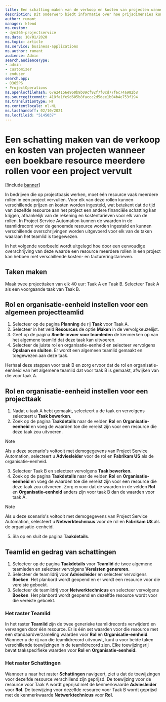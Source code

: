 ```yaml
---
title: Een schatting maken van de verkoop en kosten van projecten wanneer een boekbare resource meerdere rollen voor een project vervult
description: Dit onderwerp biedt informatie over hoe prijsdimensies kunnen worden gebruikt om prijzen en kosten te ondersteunen voor een resource die meerdere rollen in een project vervult.
author: rumant
manager: kfend
ms.custom:
- dyn365-projectservice
ms.date: 10/01/2020
ms.topic: article
ms.service: business-applications
ms.author: rumant
audience: Admin
search.audienceType:
- admin
- customizer
- enduser
search.app:
- D365PS
- ProjectOperations
ms.openlocfilehash: 67e24156e960b9b09cf92f7f0cd77f6c74a982b8
ms.sourcegitcommit: 418fa1fe9d605b8faccc2d5dee1b04b4e753f194
ms.translationtype: HT
ms.contentlocale: nl-NL
ms.lasthandoff: 02/10/2021
ms.locfileid: "5145037"
---
```

# <a name="estimate-project-sales-and-costs-when-a-bookable-resource-fills-multiple-roles-for-a-project"></a>Een schatting maken van de verkoop en kosten van projecten wanneer een boekbare resource meerdere rollen voor een project vervult 

[!include [banner](../includes/psa-now-project-operations.md)]

In bedrijven die op projectbasis werken, moet één resource vaak meerdere rollen in een project vervullen. Voor elk van deze rollen kunnen verschillende prijzen en kosten worden ingesteld, wat betekent dat de tijd van dezelfde resource aan het project een andere financiële schatting kan krijgen, afhankelijk van de rekening en kostentarieven voor elk van de rollen. In Project Service Automation kunnen de waarden in de teamlidrecord voor de genoemde resource worden ingesteld en kunnen verschillende overschrijvingen worden uitgevoerd voor elk van de taken waaraan het teamlid is toegewezen.

In het volgende voorbeeld wordt uitgelegd hoe door een eenvoudige overschrijving van deze waarde een resource meerdere rollen in een project kan hebben met verschillende kosten- en factureringstarieven.

## <a name="create-tasks"></a>Taken maken
Maak twee projecttaken van elk 40 uur: Taak A en Taak B. Selecteer Taak A als een voorgaande taak van Taak B.

## <a name="set-up-role-and-organization-unit-for-a-generic-project-team-member"></a>Rol en organisatie-eenheid instellen voor een algemeen projectteamlid

1. Selecteer op de pagina **Planning** de rij **Taak** voor Taak A. 
2. Selecteer in het veld **Resources** de optie **Maken** in de vervolgkeuzelijst.
3. Geef op de pagina **Snelle invoer voor teamleden** de kenmerken op van het algemene teamlid dat deze taak kan uitvoeren.
4. Selecteer de juiste rol en organisatie-eenheid en selecteer vervolgens **Opslaan en sluiten**. Er wordt een algemeen teamlid gemaakt en toegewezen aan deze taak. 

Herhaal deze stappen voor taak B en zorg ervoor dat de rol en organisatie-eenheid van het algemene teamlid dat voor taak B is gemaakt, afwijken van die voor taak A. 

## <a name="set-up-role-and-organization-unit-for-a-project-task"></a>Rol en organisatie-eenheid instellen voor een projecttaak

1. Nadat u taak A hebt gemaakt, selecteert u de taak en vervolgens selecteert u **Taak bewerken**.
2. Zoek op de pagina **Taakdetails** naar de velden **Rol** en **Organisatie-eenheid** en voeg de waarden toe die vereist zijn voor een resource die deze taak zou uitvoeren. 

  > [!NOTE]
  > Als u deze scenario's voltooit met demogegevens van Project Service Automation, selecteert u **Adviesleider** voor de rol en **Fabrikam US** als de organisatie-eenheid.

3. Selecteer Taak B en selecteer vervolgens **Taak bewerken**.
4. Zoek op de pagina **Taakdetails** naar de velden **Rol** en **Organisatie-eenheid** en voeg de waarden toe die vereist zijn voor een resource die deze taak zou uitvoeren. Zorg ervoor dat de waarden in de velden **Rol** en **Organisatie-eenheid** anders zijn voor taak B dan de waarden voor taak A. 

  > [!NOTE]
  > Als u deze scenario's voltooit met demogegevens van Project Service Automation, selecteert u **Netwerktechnicus** voor de rol en **Fabrikam US** als de organisatie-eenheid.

5. Sla op en sluit de pagina **Taakdetails**. 

## <a name="team-member-and-estimates-behavior"></a>Teamlid en gedrag van schattingen 

1. Selecteer op de pagina **Taakdetails** voor **Teamlid** de twee algemene teamleden en selecteer vervolgens **Vereisten genereren**. 
2. Selecteer de teamlidrij voor **Adviesleider** en selecteer vervolgens **Boeken**. Het planbord wordt geopend en er wordt een resource voor die vereiste geboekt.
3. Selecteer de teamlidrij voor **Netwerktechnicus** en selecteer vervolgens **Boeken**. Het planbord wordt geopend en dezelfde resource wordt voor die vereiste geboekt.

### <a name="team-member-grid"></a>Het raster Teamlid 
In het raster **Teamlid** zijn de twee generieke teamlidrecords verwijderd en vervangen door één resource. Er is één set waarden voor die resource met een standaardverzameling waarden voor **Rol** en **Organisatie-eenheid**.
Wanneer u de rij van die teamlidrecord uitvouwt, kunt u voor beide taken verschillende toewijzingen in de teamlidrecord zien. Elke toewijzingsrij bevat taakspecifieke waarden voor **Rol** en **Organisatie-eenheid**. 

### <a name="estimates-grid"></a>Het raster Schattingen 
Wanneer u naar het raster **Schattingen** navigeert, ziet u dat de toewijzingen voor dezelfde resource verschillend zijn geprijsd.
De toewijzing voor de resource voor Taak A wordt geprijsd met de kenmerkwaarde **Adviesleider** voor **Rol**. De toewijzing voor dezelfde resource voor Taak B wordt geprijsd met de kenmerkwaarde **Netwerktechnicus** voor **Rol**.

